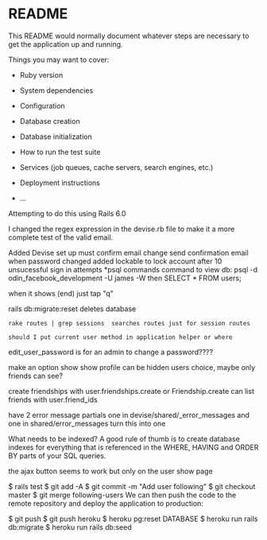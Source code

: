 # README

This README would normally document whatever steps are necessary to get the
application up and running.

Things you may want to cover:

* Ruby version

* System dependencies

* Configuration

* Database creation

* Database initialization

* How to run the test suite

* Services (job queues, cache servers, search engines, etc.)

* Deployment instructions

* ...

Attempting to do this using Rails 6.0

I changed the regex expression in the  devise.rb file to make it a more complete test of the 
valid email.


Added Devise set up
must confirm email change
send confirmation email when password changed
added lockable to lock account after 10 unsucessful sign in attempts
*psql commands
  command to view db: psql -d odin_facebook_development -U james -W
  then SELECT * FROM users;

  when it shows (end) just tap "q"

   rails db:migrate:reset deletes database


    rake routes | grep sessions  searches routes just for session routes

    should I put current user method in application helper or where
   

   edit_user_password is for an admin to change a password????

   make an option show show profile can be hidden users choice, maybe only friends can see?


   create friendships with user.friendships.create or Friendship.create
   can list friends with user.friend_ids

   have 2 error message partials one in devise/shared/_error_messages and 
   one in shared/error_messages turn this into one
   

   What needs to be indexed?
A good rule of thumb is to create database indexes for everything that is referenced in the WHERE, HAVING and ORDER BY parts of your SQL queries.


the ajax button seems to work but only on the user show page



$ rails test
$ git add -A
$ git commit -m "Add user following"
$ git checkout master
$ git merge following-users
We can then push the code to the remote repository and deploy the application to production:

$ git push
$ git push heroku
$ heroku pg:reset DATABASE
$ heroku run rails db:migrate
$ heroku run rails db:seed